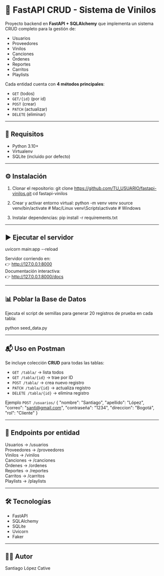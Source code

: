 # 🎵 FastAPI CRUD - Sistema de Vinilos

Proyecto backend en **FastAPI + SQLAlchemy** que implementa un sistema CRUD completo para la gestión de:

- Usuarios
- Proveedores
- Vinilos
- Canciones
- Órdenes
- Reportes
- Carritos
- Playlists

Cada entidad cuenta con **4 métodos principales**:
- `GET` (todos)
- `GET/{id}` (por id)
- `POST` (crear)
- `PATCH` (actualizar)
- `DELETE` (eliminar)

---

## 🚀 Requisitos
- Python 3.10+
- Virtualenv
- SQLite (incluido por defecto)

---

## ⚙️ Instalación

1. Clonar el repositorio:
   git clone https://github.com/TU_USUARIO/fastapi-vinilos.git
   cd fastapi-vinilos

2. Crear y activar entorno virtual:
   python -m venv venv
   source venv/bin/activate   # Mac/Linux
   venv\Scripts\activate      # Windows

3. Instalar dependencias:
   pip install -r requirements.txt

---

## ▶️ Ejecutar el servidor

uvicorn main:app --reload

Servidor corriendo en:  
👉 http://127.0.0.1:8000  
Documentación interactiva:  
👉 http://127.0.0.1:8000/docs

---

## 📊 Poblar la Base de Datos

Ejecuta el script de semillas para generar 20 registros de prueba en cada tabla:

python seed_data.py

---

## 📬 Uso en Postman

Se incluye colección **CRUD** para todas las tablas:

- `GET /tabla/` → lista todos
- `GET /tabla/{id}` → trae por ID
- `POST /tabla/` → crea nuevo registro
- `PATCH /tabla/{id}` → actualiza registro
- `DELETE /tabla/{id}` → elimina registro

Ejemplo `POST /usuarios/`
{
  "nombre": "Santiago",
  "apellido": "López",
  "correo": "santi@gmail.com",
  "contraseña": "1234",
  "direccion": "Bogotá",
  "rol": "Cliente"
}

---

## 📂 Endpoints por entidad

Usuarios → /usuarios  
Proveedores → /proveedores  
Vinilos → /vinilos  
Canciones → /canciones  
Órdenes → /ordenes  
Reportes → /reportes  
Carritos → /carritos  
Playlists → /playlists  

---

## 🛠️ Tecnologías
- FastAPI
- SQLAlchemy
- SQLite
- Uvicorn
- Faker

---

## 👨‍💻 Autor
Santiago López Cative
